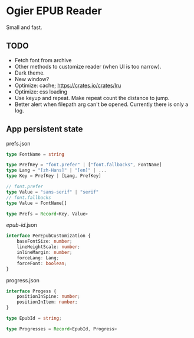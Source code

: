 # Ogier EPUB Reader

Small and fast.

## TODO

- Fetch font from archive
- Other methods to customize reader (when UI is too narrow).
- Dark theme.
- New window?
- Optimize: cache; https://crates.io/crates/lru
- Optimize: css loading
- Use keyup and repeat. Make repeat count the distance to jump.
- Better alert when filepath arg can't be opened. Currently there is only a log.

## App persistent state

prefs.json

```ts
type FontName = string

type PrefKey = "font.prefer" | ["font.fallbacks", FontName]
type Lang = "[zh-Hans]" | "[en]" | ...
type Key = PrefKey | [Lang, PrefKey]

// font.prefer
type Value = "sans-serif" | "serif"
// font.fallbacks
type Value = FontName[]

type Prefs = Record<Key, Value>
```

*epub-id*.json

```ts
interface PerEpubCustomization {
    baseFontSize: number;
    lineHeightScale: number;
    inlineMargin: number;
    forceLang: Lang;
    forceFont: boolean;
}
```

progress.json

```ts
interface Progess {
    positionInSpine: number;
    positionInItem: number;
}

type EpubId = string;

type Progresses = Record<EpubId, Progress>
```
